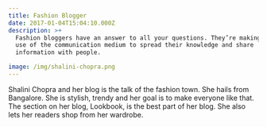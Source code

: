 ```yaml
---
title: Fashion Blogger
date: 2017-01-04T15:04:10.000Z
description: >+
  Fashion bloggers have an answer to all your questions. They’re making great
  use of the communication medium to spread their knowledge and share
  information with people.

image: /img/shalini-chopra.png
---
```

Shalini Chopra and her blog is the talk of the fashion town. She hails from Bangalore. She is stylish, trendy and her goal is to make everyone like that. The section on her blog, Lookbook, is the best part of her blog. She also lets her readers shop from her wardrobe.
